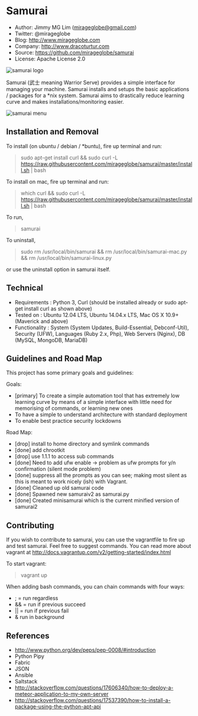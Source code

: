 Samurai
================================================

- Author: Jimmy MG Lim (mirageglobe@gmail.com)
- Twitter: @mirageglobe
- Blog: http://www.mirageglobe.com
- Company: http://www.dracoturtur.com
- Source: https://github.com/mirageglobe/samurai
- License: Apache License 2.0


![samurai logo](https://raw.githubusercontent.com/mirageglobe/samurai/master/samurailogo.png)


Samurai (武士 meaning Warrior Serve) provides a simple interface for managing your machine. Samurai installs and setups the basic applications / packages for a *nix system. Samurai aims to drastically reduce learning curve and makes installations/monitoring easier.

![samurai menu](https://raw.githubusercontent.com/mirageglobe/samurai/master/samurai.png)


Installation and Removal
-----------------------------

To install (on ubuntu / debian / *buntu), fire up terminal and run:

> sudo apt-get install curl && sudo curl -L https://raw.githubusercontent.com/mirageglobe/samurai/master/install.sh | bash

To install on mac, fire up terminal and run:

> which curl && sudo curl -L https://raw.githubusercontent.com/mirageglobe/samurai/master/install.sh | bash

To run,

> samurai

To uninstall,

> sudo rm /usr/local/bin/samurai && rm /usr/local/bin/samurai-mac.py && rm /usr/local/bin/samurai-linux.py

or use the uninstall option in samurai itself.


Technical
-----------------------------

- Requirements : Python 3, Curl (should be installed already or sudo apt-get install curl as shown above)
- Tested on : Ubuntu 12.04 LTS, Ubuntu 14.04.x LTS, Mac OS X 10.9+ (Maverick and above)
- Functionality : System (System Updates, Build-Essential, Debconf-Util), Security (UFW), Languages (Ruby 2.x, Php), Web Servers (Nginx), DB (MySQL, MongoDB, MariaDB)


Guidelines and Road Map
-----------------------------

This project has some primary goals and guidelines:

Goals:

- [primary] To create a simple automation tool that has extremely low learning curve by means of a simple interface with little need for memorising of commands, or learning new ones
- To have a simple to understand architecture with standard deployment
- To enable best practice security lockdowns

Road Map:

- [drop] install to home directory and symlink commands
- [done] add chrootkit
- [drop] use 1.1.1 to access sub commands
- [done] Need to add ufw enable -> problem as ufw prompts for y/n confirmation (silent mode problem)
- [done] suppress all the prompts as you can see; making most silent as this is meant to work nicely (ish) with Vagrant.
- [done] Cleaned up old samurai code
- [done] Spawned new samuraiv2 as samurai.py
- [done] Created minisamurai which is the current minified version of samurai2


Contributing
-----------------------------
If you wish to contribute to samurai, you can use the vagrantfile to fire up and test samurai. Feel free to suggest commands. You can read more about vagrant at http://docs.vagrantup.com/v2/getting-started/index.html

To start vagrant:

> vagrant up

When adding bash commands, you can chain commands with four ways:

- ; = run regardless
- && = run if previous succeed
- || = run if previous fail
- & run in background

References
-----------------------------

- http://www.python.org/dev/peps/pep-0008/#introduction
- Python Pipy
- Fabric
- JSON
- Ansible
- Saltstack
- http://stackoverflow.com/questions/17606340/how-to-deploy-a-meteor-application-to-my-own-server
- http://stackoverflow.com/questions/17537390/how-to-install-a-package-using-the-python-apt-api
